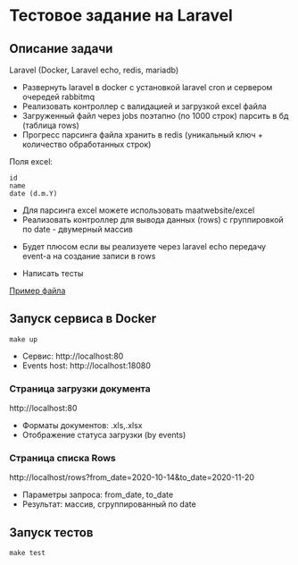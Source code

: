 # Тестовое задание на Laravel

## Описание задачи
Laravel (Docker, Laravel echo, redis, mariadb)
- Развернуть laravel в docker с установкой laravel cron и сервером очередей rabbitmq
- Реализовать контроллер с валидацией и загрузкой excel файла
- Загруженный файл через jobs поэтапно (по 1000 строк) парсить в бд (таблица rows)
- Прогресс парсинга файла хранить в redis (уникальный ключ + количество обработанных строк)

Поля excel:
```
id
name
date (d.m.Y)
```
- Для парсинга excel можете использовать maatwebsite/excel
- Реализовать контроллер для вывода данных (rows) с группировкой по date - двумерный массив
* Будет плюсом если вы реализуете через laravel echo передачу event-а на создание записи в rows
- Написать тесты

[Пример файла](https://docs.google.com/spreadsheets/d/1cC9wOVxV4fCA7nzyJ6ZpIK4ljeXgsyhdILs1F3bO4os/edit?usp=sharing)


## Запуск сервиса в Docker
```shell
make up
```
- Сервис: http://localhost:80  
- Events host: http://localhost:18080


### Страница загрузки документа
http://localhost:80
- Форматы документов: .xls,.xlsx
- Отображение статуса загрузки (by events)

### Страница списка Rows
 
http://localhost/rows?from_date=2020-10-14&to_date=2020-11-20

- Параметры запроса: from_date, to_date
- Результат: массив, сгруппированный по date


## Запуск тестов
```shell
make test
```
